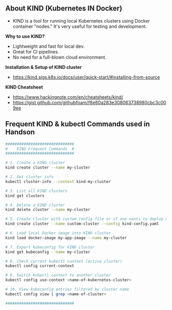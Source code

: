 ## About KIND (Kubernetes IN Docker)
- KIND is a tool for running local Kubernetes clusters using Docker container "nodes." It's very useful for testing and development.

**Why to use KIND?**
- Lightweight and fast for local dev.
- Great for CI pipelines.
- No need for a full-blown cloud environment.

**Installation & Setup of KIND cluster**
- https://kind.sigs.k8s.io/docs/user/quick-start/#installing-from-source

**KIND Cheatsheet**
- https://www.hackingnote.com/en/cheatsheets/kind/
- https://gist.github.com/githubfoam/f8e60a283e308063738980cbc3c009ee

## Frequent KIND & kubectl Commands used in Handson

```bash
##############################
#    KIND Frequent Commands  #
##############################

# 1. Create a KIND cluster
kind create cluster --name my-cluster

# 2. Get cluster info
kubectl cluster-info --context kind-my-cluster

# 3. List all KIND clusters
kind get clusters

# 4. Delete a KIND cluster
kind delete cluster --name my-cluster

# 5. Create cluster with custom config file or if one wants to deploy multi-node cluster
kind create cluster --name custom-cluster --config kind-config.yaml

# 6. Load local Docker image into KIND cluster
kind load docker-image my-app-image --name my-cluster

# 7. Export kubeconfig for KIND cluster
kind get kubeconfig --name my-cluster

# 8. Check current kubectl context (active cluster)
kubectl config current-context

# 9. Switch kubectl context to another cluster
kubectl config use-context <name-of-kubernetes-cluster>

# 10. View kubeconfig entries filtered by cluster name
kubectl config view | grep <name-of-cluster>

##############################
